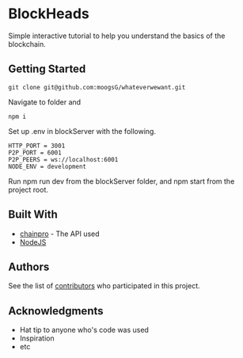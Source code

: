 # BlockHeads

Simple interactive tutorial to help you understand the basics of the blockchain.

## Getting Started

```
git clone git@github.com:moogsG/whateverwewant.git
```

Navigate to folder and
```
npm i
```

Set up .env in blockServer with the following.

```
HTTP_PORT = 3001
P2P_PORT = 6001
P2P_PEERS = ws://localhost:6001
NODE_ENV = development

```

Run npm run dev from the blockServer folder, and npm start from the project root.

## Built With

* [chainpro](https://github.com/stremann/chainpro) - The API used
* [NodeJS](https://nodejs.org/en/)


## Authors

See the list of [contributors](https://github.com/moogsG/whateverwewant/graphs/contributors) who participated in this project.

## Acknowledgments

* Hat tip to anyone who's code was used
* Inspiration
* etc
